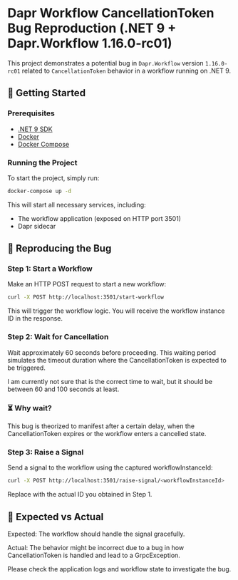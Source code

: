 # Dapr Workflow CancellationToken Bug Reproduction (.NET 9 + Dapr.Workflow 1.16.0-rc01)

This project demonstrates a potential bug in `Dapr.Workflow` version `1.16.0-rc01` related to `CancellationToken`
behavior in a workflow running on .NET 9.

## 🚀 Getting Started

### Prerequisites

- [.NET 9 SDK](https://dotnet.microsoft.com/download/dotnet/9.0)
- [Docker](https://www.docker.com/)
- [Docker Compose](https://docs.docker.com/compose/)

### Running the Project

To start the project, simply run:

```bash
docker-compose up -d
```

This will start all necessary services, including:

- The workflow application (exposed on HTTP port 3501)
- Dapr sidecar

## 🧪 Reproducing the Bug

### Step 1: Start a Workflow
Make an HTTP POST request to start a new workflow:

```bash
curl -X POST http://localhost:3501/start-workflow
```

This will trigger the workflow logic. You will receive the workflow instance ID in the response.

### Step 2: Wait for Cancellation

Wait approximately 60 seconds before proceeding. This waiting period simulates the timeout duration where the
CancellationToken is expected to be triggered.

I am currently not sure that is the correct time to wait, but it should be between 60 and 100 seconds at least.

### ⏳ Why wait?

This bug is theorized to manifest after a certain delay, when the CancellationToken expires or the workflow enters a
cancelled state.

### Step 3: Raise a Signal

Send a signal to the workflow using the captured workflowInstanceId:

```bash
curl -X POST http://localhost:3501/raise-signal/<workflowInstanceId>
```

Replace <workflowInstanceId> with the actual ID you obtained in Step 1.

## 🐞 Expected vs Actual

Expected: The workflow should handle the signal gracefully.

Actual: The behavior might be incorrect due to a bug in how CancellationToken is handled and lead to a GrpcException.

Please check the application logs and workflow state to investigate the bug.